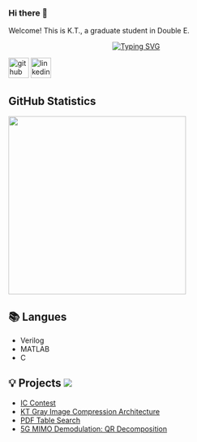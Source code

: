 ### Hi there 👋 

Welcome! This is K.T., a graduate student in Double E.

<p align="center">
<a href="https://github.com/KT0331">
    <img src="https://readme-typing-svg.demolab.com?font=Fira+Code&size=25&duration=3000&pause=10&color=B1AEF7&background=FFFFFF00&center=true&multiline=true&width=1000&height=80&lines=Researcher+%7C+Master+Student;Electrical+Engineering+%7C+Digital+IC+Design" alt="Typing SVG" />  

  
[<img src='https://cdn.jsdelivr.net/npm/simple-icons@3.0.1/icons/github.svg' alt='github' height='40'>](https://github.com/KT0331)  [<img src='https://cdn.jsdelivr.net/npm/simple-icons@3.0.1/icons/linkedin.svg' alt='linkedin' height='40'>](https://www.linkedin.com/in/kuan-ting)  
  
<!-- GitHub Statistics -->


## GitHub Statistics  

<div >  
  
<img height="350px" src="https://github-readme-stats.vercel.app/api/top-langs/?username=KT0331&hide_border=true&show_icons=true&langs_count=6&icon_color=fff&bg_color=0,52fa5a,4dfcff,c64dff&theme=graywhite&theme=dracula"/>
  
  
## 📚 Langues  
  
- Verilog  
- MATLAB
- C
  
## 💡 Projects  ![](https://img.shields.io/badge/Text_Editor-Sublime-9370DB)
- [IC Contest](https://github.com/KT0331/IC_Contest)
- [KT Gray Image Compression Architecture](https://github.com/KT0331/NCHU_2023_Spring_SOC_Lab/tree/main/Final%20Project)  
- [PDF Table Search](https://github.com/KT0331/NTU_2023_Fall_BDS-HW3a/tree/9)
- [5G MIMO Demodulation: QR Decomposition](https://github.com/KT0331/NTU_2023_Fall_CVSD/blob/main/HW/Final/team51_report.pdf)
